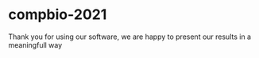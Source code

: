 # compbio-2021

Thank you for using our software, we are happy to present our results in a meaningfull way